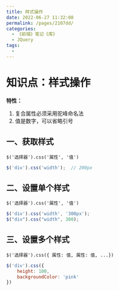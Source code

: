 ```yaml
---
title: 样式操作
date: 2022-06-27 11:32:08
permalink: /pages/2107dd/
categories:
  - 《前端》笔记《库》
  - JQuery
tags:
  - 
---
```

# 知识点：样式操作

**特性：**
1. 复合属性必须采用驼峰命名法
2. 值是数字，可以省略引号

## 一、获取样式

`$('选择器').css('属性', '值')`

```js
$('div').css('width');  // 200px
```

## 二、设置单个样式

`$('选择器').css('属性', '值')`

```js
$('div').css('width', '300px');
$("div").css("width", 300);
```

## 三、设置多个样式

`$('选择器').css({ 属性: 值, 属性: 值, ...})`

```js
$('div').css({
    height: 100,
    backgroundColor: 'pink'
})
```